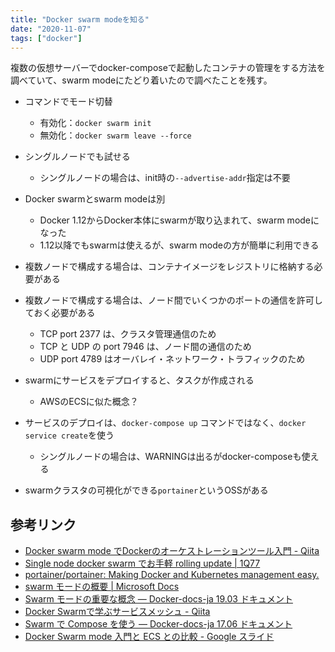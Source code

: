 ```yaml
---
title: "Docker swarm modeを知る"
date: "2020-11-07"
tags: ["docker"]
---
```


複数の仮想サーバーでdocker-composeで起動したコンテナの管理をする方法を調べていて、swarm modeにたどり着いたので調べたことを残す。

* コマンドでモード切替
  - 有効化：`docker swarm init`
  - 無効化：`docker swarm leave --force`

* シングルノードでも試せる
  - シングルノードの場合は、init時の`--advertise-addr`指定は不要

* Docker swarmとswarm modeは別
  - Docker 1.12からDocker本体にswarmが取り込まれて、swarm modeになった
  - 1.12以降でもswarmは使えるが、swarm modeの方が簡単に利用できる

* 複数ノードで構成する場合は、コンテナイメージをレジストリに格納する必要がある

* 複数ノードで構成する場合は、ノード間でいくつかのポートの通信を許可しておく必要がある
  - TCP port 2377 は、クラスタ管理通信のため
  - TCP と UDP の port 7946 は、ノード間の通信のため
  - UDP port 4789 はオーバレイ・ネットワーク・トラフィックのため

* swarmにサービスをデプロイすると、タスクが作成される
  - AWSのECSに似た概念？

* サービスのデプロイは、`docker-compose up` コマンドではなく、`docker service create`を使う
  - シングルノードの場合は、WARNINGは出るがdocker-composeも使える

* swarmクラスタの可視化ができる`portainer`というOSSがある

## 参考リンク
* [Docker swarm mode でDockerのオーケストレーションツール入門 - Qiita](https://qiita.com/KuwaK/items/a72706e0de49adda2c7f)
* [Single node docker swarm でお手軽 rolling update | 1Q77](https://blog.1q77.com/2018/10/rolling-update-on-single-node-docker-swarm/)
* [portainer/portainer: Making Docker and Kubernetes management easy.](https://github.com/portainer/portainer)
* [swarm モードの概要 | Microsoft Docs](https://docs.microsoft.com/ja-jp/virtualization/windowscontainers/manage-containers/swarm-mode)
* [Swarm モードの重要な概念 — Docker-docs-ja 19.03 ドキュメント](https://docs.docker.jp/engine/swarm/key-concepts.html)
* [Docker Swarmで学ぶサービスメッシュ - Qiita](https://qiita.com/Brutus/items/b3dfe5957294caa82669)
* [Swarm で Compose を使う — Docker-docs-ja 17.06 ドキュメント](https://docs.docker.jp/compose/swarm.html)
* [Docker Swarm mode 入門と ECS との比較 - Google スライド](https://docs.google.com/presentation/d/1boiXkW8cgyaIRBm6wV3zVEzH3v-Sfszh6qZFnFnwSMs/htmlpresent)
